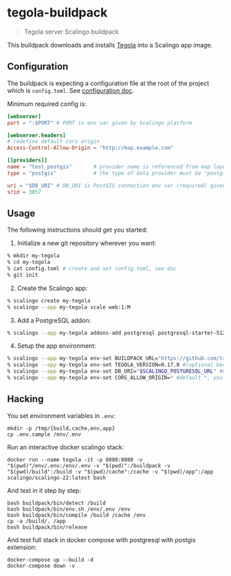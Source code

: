# tegola-buildpack

> Tegola server Scalingo buildpack

This buildpack downloads and installs [Tegola](https://tegola.io) into a Scalingo app image.

## Configuration

The buildpack is expecting a configuration file at the root of the project
which is `config.toml`. See [configuration doc](https://tegola.io/documentation/configuration/).

Minimum required config is:

```toml
[webserver]
port = ":$PORT" # PORT is env var given by Scalingo platform

[webserver.headers]
# redefine default cors origin
Access-Control-Allow-Origin = "http://map.example.com"

[[providers]]
name = "test_postgis"       # provider name is referenced from map layers (required)
type = "postgis"            # the type of data provider must be "postgis" for this data provider (required)

uri = "$DB_URI" # DB_URI is PostGIS connection env var (required) given by Scalingo addon
srid = 3857
```

## Usage

The following instructions should get you started:

1. Initialize a new git repository wherever you want:

```bash
% mkdir my-tegola
% cd my-tegola
% cat config.toml # create and set config.toml, see doc
% git init
```

2. Create the Scalingo app:

```bash
% scalingo create my-tegola
% scalingo --app my-tegola scale web:1:M
```

3. Add a PostgreSQL addon:

```bash
% scalingo --app my-tegola addons-add postgresql postgresql-starter-512
```

4. Setup the app environment:

```bash
% scalingo --app my-tegola env-set BUILDPACK_URL="https://github.com/tristanrobert/tegola-buildpack#main"
% scalingo --app my-tegola env-set TEGOLA_VERSION=0.17.0 #(optional because default is 0.17.0)
% scalingo --app my-tegola env-set DB_URI="$SCALINGO_POSTGRESQL_URL" #db uri to postgresql addon connection
% scalingo --app my-tegola env-set CORS_ALLOW_ORIGIN=* #default *, you can restrict origins to your custom domain
```

## Hacking

You set environment variables in `.env`:

```shell
mkdir -p /tmp/{build,cache,env,app}
cp .env.sample /env/.env
```

Run an interactive docker scalingo stack:

```shell
docker run --name tegola -it -p 8080:8080 -v "$(pwd)"/env/.env:/env/.env -v "$(pwd)":/buildpack -v "$(pwd)/build":/build -v "$(pwd)/cache":/cache -v "$(pwd)/app":/app scalingo/scalingo-22:latest bash
```

And test in it step by step:

```shell
bash buildpack/bin/detect /build
bash buildpack/bin/env.sh /env/.env /env
bash buildpack/bin/compile /build /cache /env
cp -a /build/. /app
bash buildpack/bin/release
```

And test full stack in docker compose with postgresql with postgis extension:

```shell
docker-compose up --build -d
docker-compose down -v
```
